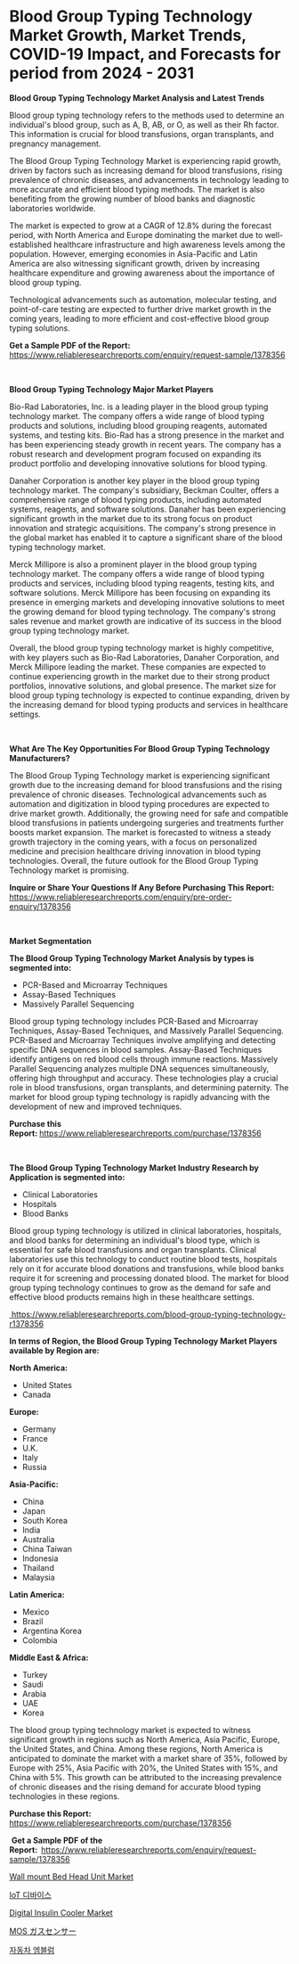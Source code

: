 <p><h1>Blood Group Typing Technology Market Growth, Market Trends, COVID-19 Impact, and Forecasts for period from 2024 - 2031</h1></p><p><strong>Blood Group Typing Technology Market Analysis and Latest Trends</strong></p>
<p><p>Blood group typing technology refers to the methods used to determine an individual's blood group, such as A, B, AB, or O, as well as their Rh factor. This information is crucial for blood transfusions, organ transplants, and pregnancy management.</p><p>The Blood Group Typing Technology Market is experiencing rapid growth, driven by factors such as increasing demand for blood transfusions, rising prevalence of chronic diseases, and advancements in technology leading to more accurate and efficient blood typing methods. The market is also benefiting from the growing number of blood banks and diagnostic laboratories worldwide.</p><p>The market is expected to grow at a CAGR of 12.8% during the forecast period, with North America and Europe dominating the market due to well-established healthcare infrastructure and high awareness levels among the population. However, emerging economies in Asia-Pacific and Latin America are also witnessing significant growth, driven by increasing healthcare expenditure and growing awareness about the importance of blood group typing.</p><p>Technological advancements such as automation, molecular testing, and point-of-care testing are expected to further drive market growth in the coming years, leading to more efficient and cost-effective blood group typing solutions.</p></p>
<p><strong>Get a Sample PDF of the Report:&nbsp;</strong> <a href="https://www.reliableresearchreports.com/enquiry/request-sample/1378356">https://www.reliableresearchreports.com/enquiry/request-sample/1378356</a></p>
<p>&nbsp;</p>
<p><strong>Blood Group Typing Technology Major Market Players</strong></p>
<p><p>Bio-Rad Laboratories, Inc. is a leading player in the blood group typing technology market. The company offers a wide range of blood typing products and solutions, including blood grouping reagents, automated systems, and testing kits. Bio-Rad has a strong presence in the market and has been experiencing steady growth in recent years. The company has a robust research and development program focused on expanding its product portfolio and developing innovative solutions for blood typing.</p><p>Danaher Corporation is another key player in the blood group typing technology market. The company's subsidiary, Beckman Coulter, offers a comprehensive range of blood typing products, including automated systems, reagents, and software solutions. Danaher has been experiencing significant growth in the market due to its strong focus on product innovation and strategic acquisitions. The company's strong presence in the global market has enabled it to capture a significant share of the blood typing technology market.</p><p>Merck Millipore is also a prominent player in the blood group typing technology market. The company offers a wide range of blood typing products and services, including blood typing reagents, testing kits, and software solutions. Merck Millipore has been focusing on expanding its presence in emerging markets and developing innovative solutions to meet the growing demand for blood typing technology. The company's strong sales revenue and market growth are indicative of its success in the blood group typing technology market.</p><p>Overall, the blood group typing technology market is highly competitive, with key players such as Bio-Rad Laboratories, Danaher Corporation, and Merck Millipore leading the market. These companies are expected to continue experiencing growth in the market due to their strong product portfolios, innovative solutions, and global presence. The market size for blood group typing technology is expected to continue expanding, driven by the increasing demand for blood typing products and services in healthcare settings.</p></p>
<p>&nbsp;</p>
<p><strong>What Are The Key Opportunities For Blood Group Typing Technology Manufacturers?</strong></p>
<p><p>The Blood Group Typing Technology market is experiencing significant growth due to the increasing demand for blood transfusions and the rising prevalence of chronic diseases. Technological advancements such as automation and digitization in blood typing procedures are expected to drive market growth. Additionally, the growing need for safe and compatible blood transfusions in patients undergoing surgeries and treatments further boosts market expansion. The market is forecasted to witness a steady growth trajectory in the coming years, with a focus on personalized medicine and precision healthcare driving innovation in blood typing technologies. Overall, the future outlook for the Blood Group Typing Technology market is promising.</p></p>
<p><strong>Inquire or Share Your Questions If Any Before Purchasing This Report:</strong> <a href="https://www.reliableresearchreports.com/enquiry/pre-order-enquiry/1378356">https://www.reliableresearchreports.com/enquiry/pre-order-enquiry/1378356</a></p>
<p>&nbsp;</p>
<p><strong>Market Segmentation</strong></p>
<p><strong>The Blood Group Typing Technology Market Analysis by types is segmented into:</strong></p>
<p><ul><li>PCR-Based and Microarray Techniques</li><li>Assay-Based Techniques</li><li>Massively Parallel Sequencing</li></ul></p>
<p><p>Blood group typing technology includes PCR-Based and Microarray Techniques, Assay-Based Techniques, and Massively Parallel Sequencing. PCR-Based and Microarray Techniques involve amplifying and detecting specific DNA sequences in blood samples. Assay-Based Techniques identify antigens on red blood cells through immune reactions. Massively Parallel Sequencing analyzes multiple DNA sequences simultaneously, offering high throughput and accuracy. These technologies play a crucial role in blood transfusions, organ transplants, and determining paternity. The market for blood group typing technology is rapidly advancing with the development of new and improved techniques.</p></p>
<p><strong>Purchase this Report:&nbsp;</strong><a href="https://www.reliableresearchreports.com/purchase/1378356">https://www.reliableresearchreports.com/purchase/1378356</a></p>
<p>&nbsp;</p>
<p><strong>The Blood Group Typing Technology Market Industry Research by Application is segmented into:</strong></p>
<p><ul><li>Clinical Laboratories</li><li>Hospitals</li><li>Blood Banks</li></ul></p>
<p><p>Blood group typing technology is utilized in clinical laboratories, hospitals, and blood banks for determining an individual's blood type, which is essential for safe blood transfusions and organ transplants. Clinical laboratories use this technology to conduct routine blood tests, hospitals rely on it for accurate blood donations and transfusions, while blood banks require it for screening and processing donated blood. The market for blood group typing technology continues to grow as the demand for safe and effective blood products remains high in these healthcare settings.</p></p>
<p><a href="https://www.reliableresearchreports.com/blood-group-typing-technology-r1378356">&nbsp;https://www.reliableresearchreports.com/blood-group-typing-technology-r1378356</a></p>
<p><strong>In terms of Region, the Blood Group Typing Technology Market Players available by Region are:</strong></p>
<p>
    <p> <strong> North America: </strong>
        <ul>
            <li>United States</li>
            <li>Canada</li>
        </ul>
        </p> 
    <p> <strong> Europe: </strong>
        <ul>
            <li>Germany</li>
            <li>France</li>
            <li>U.K.</li>
            <li>Italy</li>
            <li>Russia</li>
        </ul>
        </p> 
    <p> <strong> Asia-Pacific: </strong>
        <ul>
            <li>China</li>
            <li>Japan</li>
            <li>South Korea</li>
            <li>India</li>
            <li>Australia</li>
            <li>China Taiwan</li>
            <li>Indonesia</li>
            <li>Thailand</li>
            <li>Malaysia</li>
        </ul>
        </p> 
    <p> <strong> Latin America: </strong>
        <ul>
            <li>Mexico</li>
            <li>Brazil</li>
            <li>Argentina Korea</li>
            <li>Colombia</li>
        </ul>
        </p> 
    <p> <strong> Middle East & Africa: </strong>
        <ul>
            <li>Turkey</li>
            <li>Saudi</li>
            <li>Arabia</li>
            <li>UAE</li>
            <li>Korea</li>
        </ul>
    </p>
    </p>
<p><p>The blood group typing technology market is expected to witness significant growth in regions such as North America, Asia Pacific, Europe, the United States, and China. Among these regions, North America is anticipated to dominate the market with a market share of 35%, followed by Europe with 25%, Asia Pacific with 20%, the United States with 15%, and China with 5%. This growth can be attributed to the increasing prevalence of chronic diseases and the rising demand for accurate blood typing technologies in these regions.</p></p>
<p><strong>Purchase this Report: </strong><a href="https://www.reliableresearchreports.com/purchase/1378356">https://www.reliableresearchreports.com/purchase/1378356</a></p>
<p>&nbsp;<strong>Get a Sample PDF of the Report:&nbsp;&nbsp;</strong><a href="https://www.reliableresearchreports.com/enquiry/request-sample/1378356">https://www.reliableresearchreports.com/enquiry/request-sample/1378356</a></p>
<p><strong></strong></p>
<p><p><a href="https://medium.com/@kaylagreenj1521/wall-mount-bed-head-unit-market-research-report-its-history-and-forecast-2024-to-2031-f5d7a9a67c26">Wall mount Bed Head Unit Market</a></p><p><a href="https://medium.com/@codystark26/iot-%EB%94%94%EB%B0%94%EC%9D%B4%EC%8A%A4-%EC%8B%9C%EC%9E%A5-%EA%B7%9C%EB%AA%A8-cagr-%ED%8A%B8%EB%A0%8C%EB%93%9C-2024-2030-06d083b4c707">IoT 디바이스</a></p><p><a href="https://medium.com/@thadnader_5170/digital-insulin-cooler-market-trends-forecast-and-competitive-analysis-to-2031-fc9b28c94001">Digital Insulin Cooler Market</a></p><p><a href="https://medium.com/@kimalker_178/mos%E3%82%AC%E3%82%B9%E3%82%BB%E3%83%B3%E3%82%B5%E3%83%BC%E5%B8%82%E5%A0%B4%E3%81%AE%E3%83%88%E3%83%AC%E3%83%B3%E3%83%89%E3%81%A8%E5%B8%82%E5%A0%B4%E5%88%86%E6%9E%90%E3%81%AF-%E6%9C%9F%E9%96%932024%E5%B9%B4%E3%81%8B%E3%82%892031%E5%B9%B4%E3%81%BE%E3%81%A7%E4%BA%88%E6%B8%AC%E3%81%95%E3%82%8C%E3%81%A6%E3%81%84%E3%81%BE%E3%81%99-2a72eb504105">MOS ガスセンサー</a></p><p><a href="https://medium.com/@karenburke2009/%EC%9E%90%EB%8F%99%EC%B0%A8-%EC%97%A0%EB%B8%94%EB%9F%BC-%EC%8B%9C%EC%9E%A5-2031%EB%85%84%EA%B9%8C%EC%A7%80%EC%9D%98-%ED%8A%B8%EB%A0%8C%EB%93%9C-%EC%98%88%EC%B8%A1-%EB%B0%8F-%EA%B2%BD%EC%9F%81-%EB%B6%84%EC%84%9D-4790f9f91eb2">자동차 엠블럼</a></p></p>